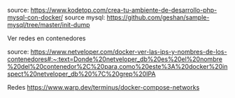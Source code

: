 source: https://www.kodetop.com/crea-tu-ambiente-de-desarrollo-php-mysql-con-docker/
source mysql: https://github.com/geshan/sample-mysql/tree/master/init-dump

Ver redes en contenedores

source: https://www.netveloper.com/docker-ver-las-ips-y-nombres-de-los-contenedores#:~:text=Donde%20netveloper_db%20es%20el%20nombre%20del%20contenedor%2C%20para,como%20este%3A%20docker%20inspect%20netveloper_db%20%7C%20grep%20IPA

Redes
https://www.warp.dev/terminus/docker-compose-networks
